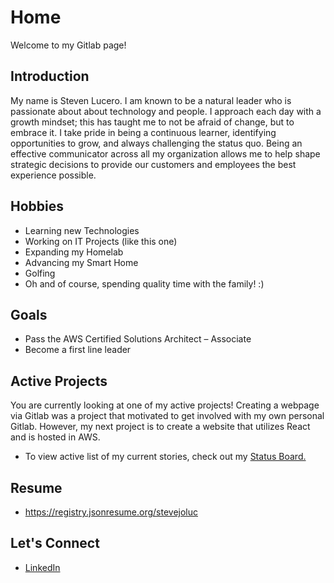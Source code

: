 # Home
Welcome to my Gitlab page!

## Introduction
My name is Steven Lucero. I am known to be a natural leader who is passionate about about technology and people. I approach each day with a growth mindset; this has taught me to not be afraid of change, but to embrace it. I take pride in being a continuous learner, identifying opportunities to grow, and always challenging the status quo. Being an effective communicator across all my organization allows me to help shape strategic decisions to provide our customers and employees the best experience possible.

## Hobbies
- Learning new Technologies
- Working on IT Projects (like this one)
- Expanding my Homelab
- Advancing my Smart Home
- Golfing
- Oh and of course, spending quality time with the family! :)

## Goals
- Pass the AWS Certified Solutions Architect – Associate
- Become a first line leader

## Active Projects
 You are currently looking at one of my active projects! Creating a webpage via Gitlab was a project that motivated to get involved with my own personal Gitlab. However, my next project is to create a website that utilizes React and is hosted in AWS.

 * To view active list of my current stories, check out my [Status Board.](https://gitlab.com/stevejoluc/my-first-wiki/-/boards)

## Resume
- https://registry.jsonresume.org/stevejoluc

## Let's Connect
- [LinkedIn](https://www.linkedin.com/in/steven-lucero/)

